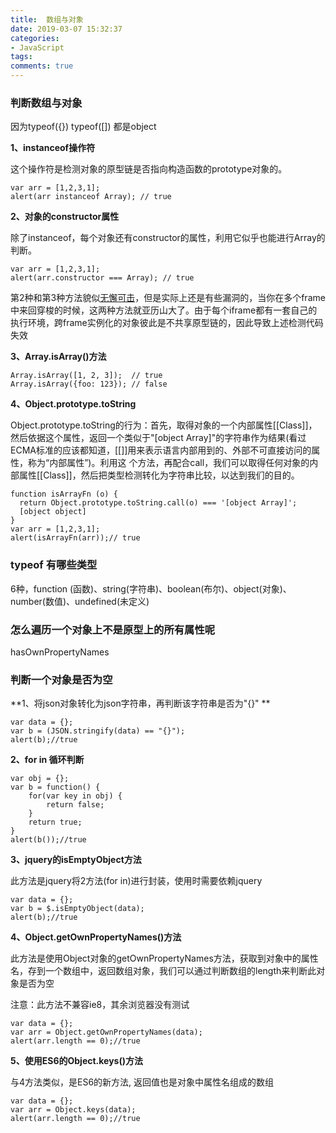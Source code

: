 ```yaml
---
title:  数组与对象
date: 2019-03-07 15:32:37
categories:
- JavaScript
tags:
comments: true
---
```


### 判断数组与对象

因为typeof({}) typeof([]) 都是object

<!-- more -->

**1、instanceof操作符**

这个操作符是检测对象的原型链是否指向构造函数的prototype对象的。

	var arr = [1,2,3,1]; 
	alert(arr instanceof Array); // true



**2、对象的constructor属性**

除了instanceof，每个对象还有constructor的属性，利用它似乎也能进行Array的判断。

	var arr = [1,2,3,1]; 
	alert(arr.constructor === Array); // true 



第2种和第3种方法貌似[无懈可击](https://www.baidu.com/s?wd=无懈可击&tn=24004469_oem_dg&rsv_dl=gh_pl_sl_csd)，但是实际上还是有些漏洞的，当你在多个frame中来回穿梭的时候，这两种方法就亚历山大了。由于每个iframe都有一套自己的执行环境，跨frame实例化的对象彼此是不共享原型链的，因此导致上述检测代码失效



**3、Array.isArray()方法**

	Array.isArray([1, 2, 3]);  // true 
	Array.isArray({foo: 123}); // false 



**4、Object.prototype.toString**

Object.prototype.toString的行为：首先，取得对象的一个内部属性[[Class]]，然后依据这个属性，返回一个类似于"[object Array]"的字符串作为结果(看过ECMA标准的应该都知道，[[]]用来表示语言内部用到的、外部不可直接访问的属性，称为“内部属性”)。利用这 个方法，再配合call，我们可以取得任何对象的内部属性[[Class]]，然后把类型检测转化为字符串比较，以达到我们的目的。

    function isArrayFn (o) { 
      return Object.prototype.toString.call(o) === '[object Array]'; 
      [object object] 
    }
    var arr = [1,2,3,1]; 
    alert(isArrayFn(arr));// true  





### typeof 有哪些类型

6种，function (函数)、string(字符串)、boolean(布尔)、object(对象)、number(数值)、undefined(未定义)



### 怎么遍历一个对象上不是原型上的所有属性呢

hasOwnPropertyNames



### 判断一个对象是否为空

**1、将json对象转化为json字符串，再判断该字符串是否为"{}" **

    var data = {};
    var b = (JSON.stringify(data) == "{}");
    alert(b);//true



**2、for in 循环判断**

    var obj = {};
    var b = function() {
    	for(var key in obj) {
    		return false;
    	}
    	return true;
    }
    alert(b());//true



**3、jquery的isEmptyObject方法**

此方法是jquery将2方法(for in)进行封装，使用时需要依赖jquery

    var data = {};
    var b = $.isEmptyObject(data);
    alert(b);//true



**4、Object.getOwnPropertyNames()方法**

此方法是使用Object对象的getOwnPropertyNames方法，获取到对象中的属性名，存到一个数组中，返回数组对象，我们可以通过判断数组的length来判断此对象是否为空

注意：此方法不兼容ie8，其余浏览器没有测试

    var data = {};
    var arr = Object.getOwnPropertyNames(data);
    alert(arr.length == 0);//true



**5、使用ES6的Object.keys()方法**

与4方法类似，是ES6的新方法, 返回值也是对象中属性名组成的数组

    var data = {};
    var arr = Object.keys(data);
    alert(arr.length == 0);//true